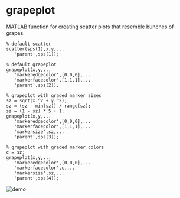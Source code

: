 # grapeplot
 MATLAB function for creating scatter plots that resemble bunches of grapes.
 ```
 % default scatter
scatter(sps(1),x,y,...
    'parent',sps(1));

% default grapeplot
grapeplot(x,y,...
    'markeredgecolor',[0,0,0],...
    'markerfacecolor',[1,1,1],...
    'parent',sps(2));

% grapeplot with graded marker sizes
sz = sqrt(x.^2 + y.^2);
sz = (sz - min(sz)) / range(sz);
sz = (1 - sz) * 5 + 1;
grapeplot(x,y,...
    'markeredgecolor',[0,0,0],...
    'markerfacecolor',[1,1,1],...
    'markersize',sz,...
    'parent',sps(3));

% grapeplot with graded marker colors
c = sz;
grapeplot(x,y,...
    'markeredgecolor',[0,0,0],...
    'markerfacecolor',c,...
    'markersize',sz,...
    'parent',sps(4));
 ```
![demo](https://user-images.githubusercontent.com/20165837/230928088-d032f2c4-f8ae-4593-8c73-24d1dd340981.png)
